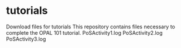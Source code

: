# tutorials
Download files for tutorials
This repository contains files necessary to complete the OPAL 101 tutorial. 
PoSActivity1.log
PoSActivity2.log
PoSActivity3.log
